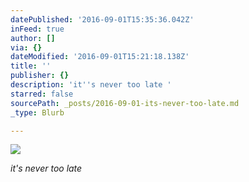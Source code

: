 ```yaml
---
datePublished: '2016-09-01T15:35:36.042Z'
inFeed: true
author: []
via: {}
dateModified: '2016-09-01T15:21:18.138Z'
title: ''
publisher: {}
description: 'it''s never too late '
starred: false
sourcePath: _posts/2016-09-01-its-never-too-late.md
_type: Blurb

---
```

![](https://the-grid-user-content.s3-us-west-2.amazonaws.com/7185f069-2bb4-4ec0-b977-12270d00103e.jpg)

_it's never too late_
